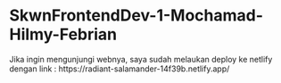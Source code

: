 # SkwnFrontendDev-1-Mochamad-Hilmy-Febrian

<p>Jika ingin mengunjungi webnya, saya sudah melaukan deploy ke netlify dengan link : https://radiant-salamander-14f39b.netlify.app/</p>
